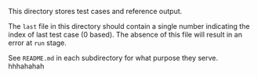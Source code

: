 This directory stores test cases and reference output.

The `last` file in this directory should contain a single number 
indicating the index of last test case (0 based).
The absence of this file will result in an error at `run` stage.

See `README.md` in each subdirectory for what purpose they serve.
hhhahahah